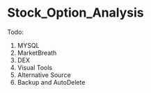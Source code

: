 # Stock_Option_Analysis

Todo:

1. MYSQL
2. MarketBreath
3. DEX
4. Visual Tools
5. Alternative Source 
6. Backup and AutoDelete
